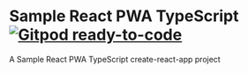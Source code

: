 # Sample React PWA TypeScript [![Gitpod ready-to-code](https://img.shields.io/badge/Gitpod-ready--to--code-blue?logo=gitpod)](https://gitpod.io/#https://github.com/stormwild/react-pwa-ts)

A Sample React PWA TypeScript create-react-app project
